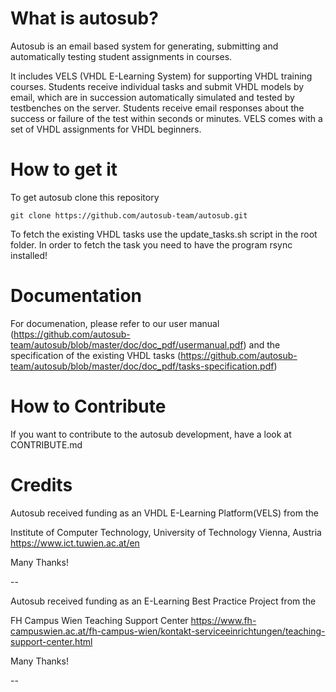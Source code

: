 # What is autosub? #
Autosub is an email based system for generating, submitting and automatically
testing student assignments in courses.

It includes VELS (VHDL E-Learning System) for supporting VHDL
training courses. Students receive individual tasks and submit VHDL
models by email, which are in succession automatically simulated
and tested by testbenches on the server. Students receive email responses
about the success or failure of the test within seconds or minutes.
VELS comes with a set of VHDL assignments for VHDL beginners.

# How to get it #
To get autosub clone this repository

	git clone https://github.com/autosub-team/autosub.git

To fetch the existing VHDL tasks use the update_tasks.sh script in the root
folder. In order to fetch the task you need to have the program rsync installed!

# Documentation #

For documenation, please refer to our user manual
(https://github.com/autosub-team/autosub/blob/master/doc/doc_pdf/usermanual.pdf)
and the specification of the existing VHDL tasks
(https://github.com/autosub-team/autosub/blob/master/doc/doc_pdf/tasks-specification.pdf)

# How to Contribute #

If you want to contribute to the autosub development, have a look at CONTRIBUTE.md

# Credits #

Autosub received funding as an VHDL E-Learning Platform(VELS) from the

  Institute of Computer Technology, University of Technology Vienna, Austria
https://www.ict.tuwien.ac.at/en

 Many Thanks!

--

Autosub received funding as an E-Learning Best Practice Project from the

  FH Campus Wien Teaching Support Center
https://www.fh-campuswien.ac.at/fh-campus-wien/kontakt-serviceeinrichtungen/teaching-support-center.html

Many Thanks!

--
